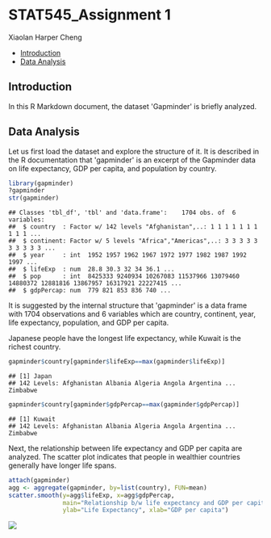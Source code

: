 STAT545\_Assignment 1
================
Xiaolan Harper Cheng

-   [Introduction](#introduction)
-   [Data Analysis](#data-analysis)

Introduction
------------

In this R Markdown document, the dataset 'Gapminder' is briefly analyzed.

Data Analysis
-------------

Let us first load the dataset and explore the structure of it. It is described in the R documentation that 'gapminder' is an excerpt of the Gapminder data on life expectancy, GDP per capita, and population by country.

``` r
library(gapminder)
?gapminder
str(gapminder)
```

    ## Classes 'tbl_df', 'tbl' and 'data.frame':    1704 obs. of  6 variables:
    ##  $ country  : Factor w/ 142 levels "Afghanistan",..: 1 1 1 1 1 1 1 1 1 1 ...
    ##  $ continent: Factor w/ 5 levels "Africa","Americas",..: 3 3 3 3 3 3 3 3 3 3 ...
    ##  $ year     : int  1952 1957 1962 1967 1972 1977 1982 1987 1992 1997 ...
    ##  $ lifeExp  : num  28.8 30.3 32 34 36.1 ...
    ##  $ pop      : int  8425333 9240934 10267083 11537966 13079460 14880372 12881816 13867957 16317921 22227415 ...
    ##  $ gdpPercap: num  779 821 853 836 740 ...

It is suggested by the internal structure that 'gapminder' is a data frame with 1704 observations and 6 variables which are country, continent, year, life expectancy, population, and GDP per capita.

Japanese people have the longest life expectancy, while Kuwait is the richest country.

``` r
gapminder$country[gapminder$lifeExp==max(gapminder$lifeExp)]
```

    ## [1] Japan
    ## 142 Levels: Afghanistan Albania Algeria Angola Argentina ... Zimbabwe

``` r
gapminder$country[gapminder$gdpPercap==max(gapminder$gdpPercap)]
```

    ## [1] Kuwait
    ## 142 Levels: Afghanistan Albania Algeria Angola Argentina ... Zimbabwe

Next, the relationship between life expectancy and GDP per capita are analyzed. The scatter plot indicates that people in wealthier countries generally have longer life spans.

``` r
attach(gapminder)
agg <- aggregate(gapminder, by=list(country), FUN=mean)
scatter.smooth(y=agg$lifeExp, x=agg$gdpPercap, 
               main="Relationship b/w life expectancy and GDP per capita", 
               ylab="Life Expectancy", xlab="GDP per capita")
```

![](hw01_gapminder_files/figure-markdown_github/unnamed-chunk-2-1.png)
